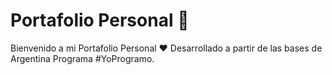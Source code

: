 # Portafolio Personal :bookmark_tabs:
Bienvenido a mi Portafolio Personal :heart: Desarrollado a partir de las bases de Argentina Programa #YoProgramo.
